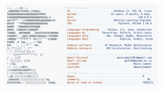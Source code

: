 <picture>
  <source srcset="https://raw.githubusercontent.com/mmazinjameel/mmazinjameel/main/dark_mode.svg?v=1751696066" media="(prefers-color-scheme: dark)">
  <img src="https://raw.githubusercontent.com/mmazinjameel/mmazinjameel/main/light_mode.svg?v=1751696066">
</picture>
